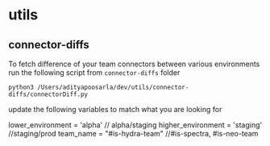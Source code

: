 # utils

## connector-diffs
To fetch difference of your team connectors between various environments run the following script from `connector-diffs` folder

```python3 /Users/adityapoosarla/dev/utils/connector-diffs/connectorDiff.py```

update the following variables to match what you are looking for

lower_environment = 'alpha'  // alpha/staging
higher_environment = 'staging' //staging/prod
team_name = "#is-hydra-team" //#is-spectra, #is-neo-team


